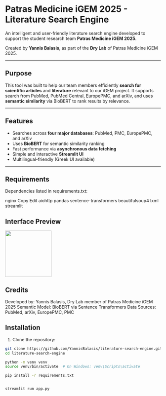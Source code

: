 # Patras Medicine iGEM 2025 - Literature Search Engine

 An intelligent and user-friendly literature search engine developed to support the student research team **Patras Medicine iGEM 2025**.

 Created by **Yannis Balasis**, as part of the **Dry Lab** of Patras Medicine iGEM 2025.

---

##  Purpose

This tool was built to help our team members efficiently **search for scientific articles** and **literature** relevant to our iGEM project. It supports search from PubMed, PubMed Central, EuropePMC, and arXiv, and uses **semantic similarity** via BioBERT to rank results by relevance.

---

##  Features

-  Searches across **four major databases**: PubMed, PMC, EuropePMC, and arXiv  
-  Uses **BioBERT** for semantic similarity ranking  
-  Fast performance via **asynchronous data fetching**  
-  Simple and interactive **Streamlit UI**  
-  Multilingual-friendly (Greek UI available)

---

## Requirements
Dependencies listed in requirements.txt:

nginx
Copy
Edit
aiohttp
pandas
sentence-transformers
beautifulsoup4
lxml
streamlit

## Interface Preview
<img src="https://raw.githubusercontent.com/YannisBalasis/search_engine/main/logo-2025-final.png" width="150" align="center">

## Credits
Developed by: Yannis Balasis, Dry Lab member of Patras Medicine iGEM 2025
Semantic Model: BioBERT via Sentence Transformers
Data Sources: PubMed, arXiv, EuropePMC, PMC



##  Installation

1. Clone the repository:

```bash
git clone https://github.com/YannisBalasis/literature-search-engine.git
cd literature-search-engine

python -m venv venv
source venv/bin/activate  # On Windows: venv\Scripts\activate

pip install -r requirements.txt


streamlit run app.py

